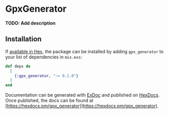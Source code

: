 # GpxGenerator

**TODO: Add description**

## Installation

If [available in Hex](https://hex.pm/docs/publish), the package can be installed
by adding `gpx_generator` to your list of dependencies in `mix.exs`:

```elixir
def deps do
  [
    {:gpx_generator, "~> 0.1.0"}
  ]
end
```

Documentation can be generated with [ExDoc](https://github.com/elixir-lang/ex_doc)
and published on [HexDocs](https://hexdocs.pm). Once published, the docs can
be found at [https://hexdocs.pm/gpx_generator](https://hexdocs.pm/gpx_generator).

